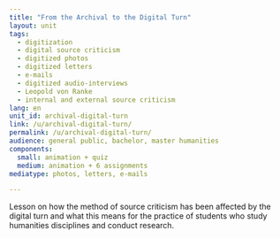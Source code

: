 ```yaml
---
title: "From the Archival to the Digital Turn"
layout: unit
tags:
  - digitization
  - digital source criticism
  - digitized photos
  - digitized letters
  - e-mails
  - digitized audio-interviews
  - Leopold von Ranke
  - internal and external source criticism 
lang: en
unit_id: archival-digital-turn
link: /u/archival-digital-turn/
permalink: /u/archival-digital-turn/
audience: general public, bachelor, master humanities
components:
  small: animation + quiz
  medium: animation + 6 assignments
mediatype: photos, letters, e-mails

---
```


Lesson on how the method of source criticism has been affected by the digital turn and what this means for the practice of students who study humanities disciplines and conduct research. 

<!-- more -->
